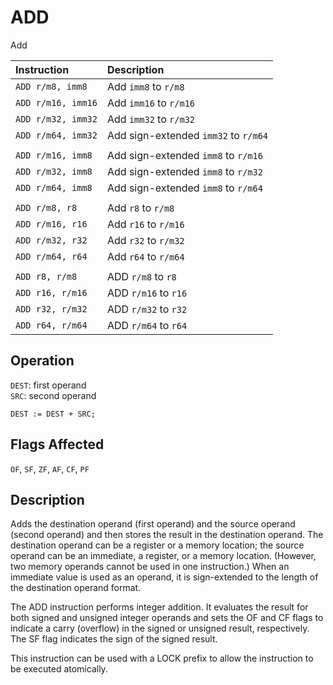 # ADD
Add

| Instruction        | Description                          |
| :----------------- | :----------------------------------- |
| `ADD r/m8, imm8`   | Add `imm8` to `r/m8`                 |
| `ADD r/m16, imm16` | Add `imm16` to `r/m16`               |
| `ADD r/m32, imm32` | Add `imm32` to `r/m32`               |
| `ADD r/m64, imm32` | Add sign-extended `imm32` to `r/m64` |
|                    |                                      |
| `ADD r/m16, imm8`  | Add sign-extended `imm8` to `r/m16`  |
| `ADD r/m32, imm8`  | Add sign-extended `imm8` to `r/m32`  |
| `ADD r/m64, imm8`  | Add sign-extended `imm8` to `r/m64`  |
|                    |                                      |
| `ADD r/m8, r8`     | Add `r8` to `r/m8`                   |
| `ADD r/m16, r16`   | Add `r16` to `r/m16`                 |
| `ADD r/m32, r32`   | Add `r32` to `r/m32`                 |
| `ADD r/m64, r64`   | Add `r64` to `r/m64`                 |
|                    |                                      |
| `ADD r8, r/m8`     | ADD `r/m8` to `r8`                   |
| `ADD r16, r/m16`   | ADD `r/m16` to `r16`                 |
| `ADD r32, r/m32`   | ADD `r/m32` to `r32`                 |
| `ADD r64, r/m64`   | ADD `r/m64` to `r64`                 |

## Operation
`DEST`: first operand\
`SRC`: second operand
```
DEST := DEST + SRC;
```

## Flags Affected
`OF`, `SF`, `ZF`, `AF`, `CF`, `PF`

## Description
Adds the destination operand (first operand) and the source operand (second operand) and then stores the result in the destination operand. The destination operand can be a register or a memory location; the source operand can be an immediate, a register, or a memory location. (However, two memory operands cannot be used in one instruction.) When an immediate value is used as an operand, it is sign-extended to the length of the destination operand format.

The ADD instruction performs integer addition. It evaluates the result for both signed and unsigned integer operands and sets the OF and CF flags to indicate a carry (overflow) in the signed or unsigned result, respectively. The SF flag indicates the sign of the signed result.

This instruction can be used with a LOCK prefix to allow the instruction to be executed atomically.
